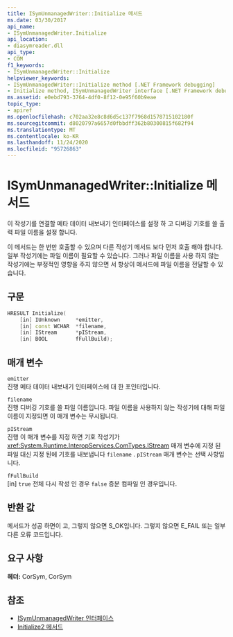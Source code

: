 ```yaml
---
title: ISymUnmanagedWriter::Initialize 메서드
ms.date: 03/30/2017
api_name:
- ISymUnmanagedWriter.Initialize
api_location:
- diasymreader.dll
api_type:
- COM
f1_keywords:
- ISymUnmanagedWriter::Initialize
helpviewer_keywords:
- ISymUnmanagedWriter::Initialize method [.NET Framework debugging]
- Initialize method, ISymUnmanagedWriter interface [.NET Framework debugging]
ms.assetid: e0ebd793-3764-4df0-8f12-0e95f60b9eae
topic_type:
- apiref
ms.openlocfilehash: c702aa32e8c8d6d5c137f7968d1578715102180f
ms.sourcegitcommit: d8020797a6657d0fbbdff362b80300815f682f94
ms.translationtype: MT
ms.contentlocale: ko-KR
ms.lasthandoff: 11/24/2020
ms.locfileid: "95726863"
---
```

# <a name="isymunmanagedwriterinitialize-method"></a>ISymUnmanagedWriter::Initialize 메서드

이 작성기를 연결할 메타 데이터 내보내기 인터페이스를 설정 하 고 디버깅 기호를 쓸 출력 파일 이름을 설정 합니다.  
  
 이 메서드는 한 번만 호출할 수 있으며 다른 작성기 메서드 보다 먼저 호출 해야 합니다. 일부 작성기에는 파일 이름이 필요할 수 있습니다. 그러나 파일 이름을 사용 하지 않는 작성기에는 부정적인 영향을 주지 않으면 서 항상이 메서드에 파일 이름을 전달할 수 있습니다.  
  
## <a name="syntax"></a>구문  
  
```cpp  
HRESULT Initialize(  
    [in] IUnknown     *emitter,  
    [in] const WCHAR  *filename,  
    [in] IStream      *pIStream,  
    [in] BOOL         fFullBuild);  
```  
  
## <a name="parameters"></a>매개 변수  

 `emitter`  
 진행 메타 데이터 내보내기 인터페이스에 대 한 포인터입니다.  
  
 `filename`  
 진행 디버깅 기호를 쓸 파일 이름입니다. 파일 이름을 사용하지 않는 작성기에 대해 파일 이름이 지정되면 이 매개 변수는 무시됩니다.  
  
 `pIStream`  
 진행 이 매개 변수를 지정 하면 기호 작성기가 <xref:System.Runtime.InteropServices.ComTypes.IStream> 매개 변수에 지정 된 파일 대신 지정 된에 기호를 내보냅니다 `filename` . `pIStream` 매개 변수는 선택 사항입니다.  
  
 `fFullBuild`  
 [in] `true` 전체 다시 작성 인 경우 `false` 증분 컴파일 인 경우입니다.  
  
## <a name="return-value"></a>반환 값  

 메서드가 성공 하면이 고, 그렇지 않으면 S_OK입니다. 그렇지 않으면 E_FAIL 또는 일부 다른 오류 코드입니다.  
  
## <a name="requirements"></a>요구 사항  

 **헤더:** CorSym, CorSym  
  
## <a name="see-also"></a>참조

- [ISymUnmanagedWriter 인터페이스](isymunmanagedwriter-interface.md)
- [Initialize2 메서드](isymunmanagedwriter-initialize2-method.md)
